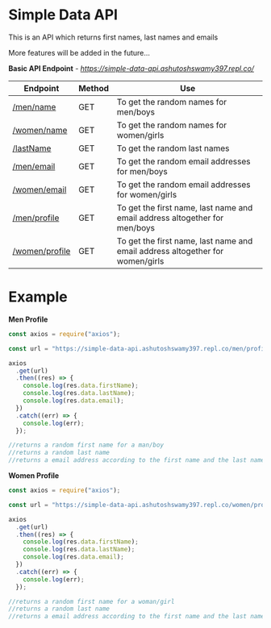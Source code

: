 # Simple Data API

This is an API which returns first names, last names and emails

More features will be added in the future...

**Basic API Endpoint** - *https://simple-data-api.ashutoshswamy397.repl.co/*

| Endpoint                                                                         | Method | Use                                                                           |
| -------------------------------------------------------------------------------- | ------ | ----------------------------------------------------------------------------- |
| [/men/name](https://simple-data-api.ashutoshswamy397.repl.co/men/name)           | GET    | To get the random names for men/boys                                          |
| [/women/name](https://simple-data-api.ashutoshswamy397.repl.co/women/name)       | GET    | To get the random names for women/girls                                       |
| [/lastName](https://simple-data-api.ashutoshswamy397.repl.co/lastName)           | GET    | To get the random last names                                                  |
| [/men/email](https://simple-data-api.ashutoshswamy397.repl.co/men/email)         | GET    | To get the random email addresses for men/boys                                |
| [/women/email](https://simple-data-api.ashutoshswamy397.repl.co/women/email)     | GET    | To get the random email addresses for women/girls                             |
| [/men/profile](https://simple-data-api.ashutoshswamy397.repl.co/men/profile)     | GET    | To get the first name, last name and email address altogether for men/boys    |
| [/women/profile](https://simple-data-api.ashutoshswamy397.repl.co/women/profile) | GET    | To get the first name, last name and email address altogether for women/girls |

# Example

**Men Profile**

```js
const axios = require("axios");

const url = "https://simple-data-api.ashutoshswamy397.repl.co/men/profile";

axios
  .get(url)
  .then((res) => {
    console.log(res.data.firstName);
    console.log(res.data.lastName);
    console.log(res.data.email);
  })
  .catch((err) => {
    console.log(err);
  });

//returns a random first name for a man/boy
//returns a random last name
//returns a email address according to the first name and the last name
```

**Women Profile**

```js
const axios = require("axios");

const url = "https://simple-data-api.ashutoshswamy397.repl.co/women/profile";

axios
  .get(url)
  .then((res) => {
    console.log(res.data.firstName);
    console.log(res.data.lastName);
    console.log(res.data.email);
  })
  .catch((err) => {
    console.log(err);
  });

//returns a random first name for a woman/girl
//returns a random last name
//returns a email address according to the first name and the last name
```
